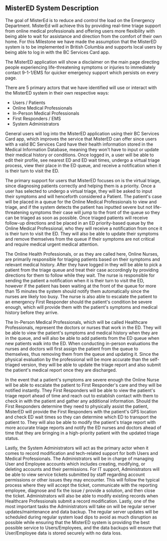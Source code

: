 ## MisterED System Description
The goal of MisterEd is to reduce and control the load on the Emergency Department. MisterEd will achieve this by providing real-time triage support from online medical professionals and offering users more flexibility with being able to wait for assistance and direction from the comfort of their own home. For this Milestone we have made the assumption that the MisterED system is to be implemented in British Columbia and supports local users by being able to log in with the BC Services Card app. 

The MisterED application will show a disclaimer on the main page directing people experiencing life-threatening symptoms or injuries to immediately contact 9-1-1/EMS for quicker emergency support which persists on every page.

There are 5 primary actors that we have identified will use or interact with the MisterED system in their own respective ways:
 - Users / Patients
 - Online Medical Professionals
 - In-Person Medical Professionals
 - First Responders / EMS
 - System Administrators

General users will log into the MisterED application using their BC Services Card app, which improves the service that MisterED can offer since users with a valid BC Services Card have their health information stored in the Medical Information Database, meaning they won't have to input or update their medical history or conditions. Once logged in, a user will be able to edit their profile, see nearest ED and ED wait times, undergo a virtual triage process, view their place in the ED queue, and receive a notification when it is their turn to visit the ED.

The primary support for users that MisterED focuses on is the virtual triage, since diagnosing patients correctly and helping them is a priority. Once a user has selected to undergo a virtual triage, they will be asked to input their symptoms and will henceforth considered a Patient. The patient's case will be placed in a queue for the Online Medical Professionals to view and triage, and if the system detects the patient has inputted severe but not life-threatening symptoms their case will jump to the front of the queue so they can be triaged as soon as possible. Once triaged patients will receive follow-up directions and be placed in an ED priority-based queue by the Online Medical Professional, who they will receive a notification from once it is their turn to visit the ED. They will also be able to update their symptoms and remove themselves from the queue if their symptoms are not critical and require medical urgent medical attention.

The Online Health Professionals, or as they are called here, Online Nurses, are primarily responsible for triaging patients based on their symptoms and relevant medical history. After they have logged in they will be able to pick a patient from the triage queue and treat their case accordingly by providing directions for them to follow while they wait. The nurse is responsible for sending the patient a notification when it is their turn to visit the ED, however if the patient has been waiting at the front of the queue for more than 15 minutes the system should notify them automatically since the nurses are likely too busy. The nurse is also able to escalate the patient to an emergency First Responder should the patient's condition be severe enough, which will provide them with the patient's symptoms and medical history before they arrive.

The In-Person Medical Professionals, which will be called Healthcare Professionals, represent the doctors or nurses that work in the ED. They will be able to view the patient's symptoms and medical history when they are in the queue, and will also be able to add patients from the ED queue when new patients walk into the ED. When conducting in-person evaluations the nurses and doctors will first assign the patient from the queue to themselves, thus removing them from the queue and updating it. Since the physical evaluation by the professional will be more accurate than the self-triaged version, they will be able to update the triage report and also submit the patient's medical report once they are discharged.

In the event that a patient's symptoms are severe enough the Online Nurse will be able to escalate the patient to First Responder's care and they will be notified instantly. They First Responders will be able to view the patient's triage report ahead of time and reach out to establish contact with them to check in with the patient and gather any additional information. Should the First Responders determine they need to physically assist the patient, MisterED will provide the First Responders with the patient's GPS location and check ED wait times so they can determine which ED to transport the patient to. They will also be able to modify the patient's triage report with more accurate triage reports and notify the ED nurses and doctors ahead of time that they are bringing in a high-priority patient with the updated triage status.

Lastly, the System Administrators will act as the primary actor when it comes to record modification and tech-related support for both Users and Medical Professionals. The Administrators will be in charge of managing User and Employee accounts which includes creating, modifying, or deleting accounts and their permissions. For IT support, Administrators will be able to view service tickets submitted by staff regarding account permissions or other issues they may encounter. This will follow the typical process where they will accept the ticket, communicate with the reporting employee, diagnose and fix the issue / provide a solution, and then close the ticket. Administrators will also be able to modify existing records when Healthcare Professionals submit a record modification. Lastly, one of the most important tasks the Administrators will take on will be regular server updates/maintenance and data backup. The regular server updates will be scheduled during regular system load dips to avoid as much disruption as possible while ensuring that the MisterED system is providing the best possible service to Users/Employees, and the data backups will ensure that User/Employee data is stored securely with no data loss.
